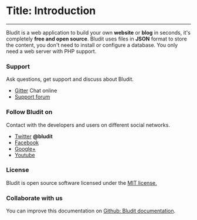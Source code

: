 # Title: Introduction
<!-- Position: 1 -->
---
Bludit is a web application to build your own **website** or **blog** in seconds, it's completely **free and open source**. Bludit uses files in **JSON** format to store the content, you don't need to install or configure a database. You only need a web server with PHP support.

### Support
Ask questions, get support and discuss about Bludit.

* [Gitter](https://gitter.im/bludit/support) Chat online
* [Support forum](https://forum.bludit.org)

### Follow Bludit on
Contact with the developers and users on different social networks.

* [Twitter](https://twitter.com/bludit) **@bludit**
* [Facebook](https://www.facebook.com/bluditcms)
* [Google+](https://plus.google.com/+Bluditcms)
* [Youtube](https://www.youtube.com/channel/UCuLu0Z_CHBsTiYTDz129x9Q)

### License
Bludit is open source software licensed under the [MIT license.](https://tldrlegal.com/license/mit-license)

### Collaborate with us
You can improve this documentation on [Github: Bludit documentation](https://github.com/bludit/documentation-english).
